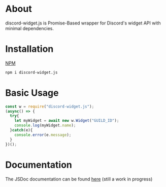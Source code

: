 # About
discord-widget.js is Promise-Based wrapper for Discord's widget API with minimal dependencies.

# Installation
[NPM](https://www.npmjs.com/package/discord-widget.js)
```sh
npm i discord-widget.js
```

# Basic Usage
```js
const w = require("discord-widget.js");
(async() => {
  try{
    let myWidget = await new w.Widget("GUILD_ID");
    console.log(myWidget.name);
  }catch(e){
    console.error(e.message);
  }
})();
```
# Documentation
The JSDoc documentation can be found [here](https://itsyanko.github.io/discord-widget.js/) (still a work in progress)
